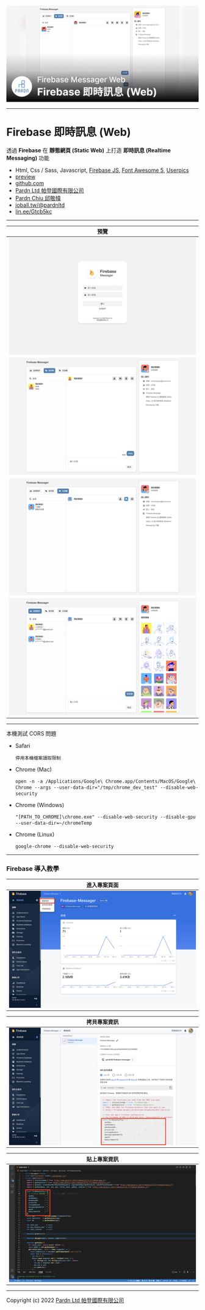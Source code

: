 ![Firebase 即時訊息 (Web) - Pardn Chiu 邱敬幃](./image/2-1.jpg)

***

# Firebase 即時訊息 (Web)

透過 **Firebase** 在 **靜態網頁 (Static Web)** 上打造 **即時訊息 (Realtime Messaging)** 功能

- Html, Css / Sass, Javascript, [Firebase JS](https://firebase.google.com/docs/web/setup), [Font Awesome 5](https://fontawesome.com/v5/search), [Userpics](https://userpics.craftwork.design)
- [preview](https://pardnchiu.github.io/firebase-messager-web/)
- [github.com](https://github.com/pardnchiu/firebase-messager-web)
- [Pardn Ltd 帕登國際有限公司](https://www.linkedin.com/company/pardnltd)
- [Pardn Chiu 邱敬幃](https://www.linkedin.com/in/pardnchiu)
- [joball.tw/@pardnltd](https://joball.tw/@pardnltd)
- [lin.ee/Gtcb5kc](http://lin.ee/Gtcb5kc)

***

| 預覽 |
| --- |
| ![Firebase 即時訊息 (Web) - Pardn Chiu 邱敬幃](./image/login.png)
| ![Firebase 即時訊息 (Web) - Pardn Chiu 邱敬幃](./image/page-inbox.png)
| ![Firebase 即時訊息 (Web) - Pardn Chiu 邱敬幃](./image/page-block.png)
| ![Firebase 即時訊息 (Web) - Pardn Chiu 邱敬幃](./image/head-change.png)

***

本機測試 CORS 問題

- Safari 
  ```
  停用本機檔案讀取限制
  ```
- Chrome (Mac)
  ```
  open -n -a /Applications/Google\ Chrome.app/Contents/MacOS/Google\ Chrome --args --user-data-dir="/tmp/chrome_dev_test" --disable-web-security
  ```
- Chrome (Windows)
  ```
  "[PATH_TO_CHROME]\chrome.exe" --disable-web-security --disable-gpu --user-data-dir=~/chromeTemp
  ```
- Chrome (Linux)
  ```
  google-chrome --disable-web-security
  ```

***

### Firebase 導入教學

| 進入專案頁面 |
| --- |
| ![project-index](./image/project-index.png) |

| 拷貝專案資訊 |
| --- |
| ![project-index](./image/copy-data.png) |

| 貼上專案資訊 |
| --- |
| ![project-index](./image/paste-data.png) |

***

Copyright (c) 2022 [Pardn Ltd 帕登國際有限公司](https://www.linkedin.com/company/pardnltd)
